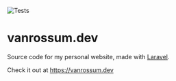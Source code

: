 ![Tests](https://github.com/jeffreyvr/vanrossum.dev/workflows/Tests/badge.svg)

# vanrossum.dev

Source code for my personal website, made with [Laravel](https://laravel.com).

Check it out at https://vanrossum.dev